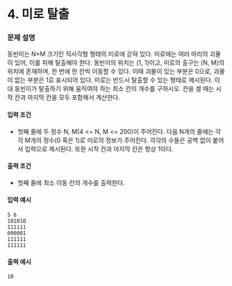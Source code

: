 # 4. 미로 탈출
### 문제 설명
동빈이는 N×M 크기인 직사각형 형태의 미로에 갇혀 있다. 미로에는 여러 마리의 괴물이 있어, 이를 피해 탈출해야 한다. 동빈이의 위치는 (1, 1)이고, 미로의 출구는 (N, M)의 위치에 존재하며, 한 번에 한 칸씩 이동할 수 있다. 이때 괴물이 있는 부분은 0으로, 괴물이 없는 부분은 1로 표시되어 있다. 미로는 반드시 탈출할 수 있는 형태로 제시된다. 이 대 동빈이가 탈출하기 위해 움직여야 하는 최소 칸의 개수를 구하시오. 칸을 셀 때는 시작 칸과 마지막 칸을 모두 포함해서 계산한다.

#### 입력 조건
- 첫째 줄에 두 정수 N, M(4 <= N, M <= 200)이 주어진다. 다음 N개의 줄에는 각각 M개의 정수(0 혹은 1)로 미로의 정보가 주어진다. 각각의 수들은 공백 없이 붙어서 입력으로 제시된다. 또한 시작 칸과 마지막 칸은 항상 1이다.
#### 출력 조건
- 첫째 줄에 최소 이동 칸의 개수를 출력한다.

#### 입력 예시
```
5 6
101010
111111
000001
111111
111111
```
#### 출력 예시
```
10
```